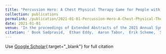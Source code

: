 ```yaml
---
title: "Percussion Hero: A Chest Physical Therapy Game for People with Cystic Fibrosis and their Caregivers"
collection: publications
permalink: /publication/2021-01-01-Percussion-Hero-A-Chest-Physical-Therapy-Game-for-People-with-Cystic-Fibrosis-and-their-Caregivers
date: 2021-01-01
venue: 'In the proceedings of Extended Abstracts of the 2021 Annual Symposium on Computer-Human Interaction in Play'
citation: ' Book Sadprasid,  Ethan Eddy,  Aaron Tabor,  Erik Scheme,  Scott Bateman, &quot;Percussion Hero: A Chest Physical Therapy Game for People with Cystic Fibrosis and their Caregivers.&quot; In the proceedings of Extended Abstracts of the 2021 Annual Symposium on Computer-Human Interaction in Play, 2021.'
---
```

Use [Google Scholar](https://scholar.google.com/scholar?q=Percussion+Hero:+A+Chest+Physical+Therapy+Game+for+People+with+Cystic+Fibrosis+and+their+Caregivers){:target="_blank"} for full citation